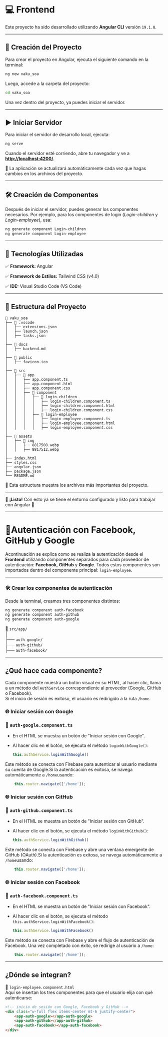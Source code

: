 #  💻  Frontend

Este proyecto ha sido desarrollado utilizando **Angular CLI** versión `19.1.8`.

---

## 📌 Creación del Proyecto

Para crear el proyecto en Angular, ejecuta el siguiente comando en la terminal:

```sh
ng new vaku_soa
```

Luego, accede a la carpeta del proyecto:

```sh
cd vaku_soa
```

Una vez dentro del proyecto, ya puedes iniciar el servidor.

---

## ▶️ Iniciar Servidor

Para iniciar el servidor de desarrollo local, ejecuta:

```sh
ng serve
```

Cuando el servidor esté corriendo, abre tu navegador y ve a **[http://localhost:4200/](http://localhost:4200/)**. 

📌 La aplicación se actualizará automáticamente cada vez que hagas cambios en los archivos del proyecto.

---

## 🛠️ Creación de Componentes

Después de iniciar el servidor, puedes generar los componentes necesarios. Por ejemplo, para los componentes de login (*Login-children* y *Login-employee*), usa:

```sh
ng generate component Login-children
ng generate component Login-employee
```

---

## 📌 Tecnologías Utilizadas

✅ **Framework:** Angular

✅ **Framework de Estilos:** Tailwind CSS (v4.0)

✅ **IDE:** Visual Studio Code (VS Code)

---

## 📂 Estructura del Proyecto

```
📁 vaku_soa
├── 📁 .vscode
│   ├── extensions.json
│   ├── launch.json
│   ├── tasks.json
│
├── 📁 docs
│   ├── backend.md
│
├── 📁 public
│   ├── favicon.ico
│
├── 📁 src
│   ├── 📁 app
│   │   ├── app.component.ts
│   │   ├── app.component.html
│   │   ├── app.component.css
│   │   ├── 📁 component
│   │   │   ├── 📁 login-children
│   │   │   │   ├── login-children.component.ts
│   │   │   │   ├── login-children.component.html
│   │   │   │   ├── login-children.component.css
│   │   │   ├── 📁 login-employee
│   │   │   │   ├── login-employee.component.ts
│   │   │   │   ├── login-employee.component.html
│   │   │   │   ├── login-employee.component.css
│
├── 📁 assets
│   ├── 📁 img
│   │   ├── 8817508.webp
│   │   ├── 8817512.webp
│
├── index.html
├── styles.css
├── angular.json
├── package.json
└── README.md
```

📌 Esta estructura muestra los archivos más importantes del proyecto.

---

📢 **¡Listo!** Con esto ya se tiene el entorno configurado y listo para trabajar con Angular 🚀

---
#  🔐Autenticación con Facebook, GitHub y Google

Acontinuación se explica como se realiza la autenticación desde el **Frontend** utilizando componentes separados para cada proveedor de autenticación: **Facebook**, **GitHub** y **Google**. Todos estos componentes son importados dentro del componente principal: `login-employee`.

---

### 🛠️ Crear los componentes de autenticación

Desde la terminal, creamos tres componentes distintos:

```bash
ng generate component auth-facebook
ng generate component auth-github
ng generate component auth-google

```
📁 `src/app/`  
│  
├── `auth-google/`  
├── `auth-github/`  
├── `auth-facebook/` 

---

## ¿Qué hace cada componente?

Cada componente muestra un botón visual en su HTML, al hacer clic, llama a un método del `AuthService` correspondiente al proveedor (Google, GitHub o Facebook).  
Si el inicio de sesión es exitoso, el usuario es redirigido a la ruta `/home`.

### 🌐 Iniciar sesión con Google

### 🔹 `auth-google.component.ts`


- En el HTML se muestra un botón de "Iniciar sesión con Google".
- Al hacer clic en el botón, se ejecuta el método `loginWithGoogle()`:

  ```ts
  this.authService.loginWithGoogle()
  ```

Este método se conecta con Firebase para autenticar al usuario mediante su cuenta de Google.Si la autenticación es exitosa, se navega automáticamente a `/home`usando:

```ts
    this.router.navigate(['/home']);
```

### 🌐 Iniciar sesión con GitHub

### 🔹 `auth-github.component.ts`

- En el HTML se muestra un botón de "Iniciar sesión con GitHub".
- Al hacer clic en el botón, se ejecuta el método `loginWithGithub()`:

  ```ts
  this.authService.loginWithGithub()
  ```

Este método se conecta con Firebase y abre una ventana emergente de GitHub (OAuth).Si la autenticación es exitosa, se navega automáticamente a `/home`usando:

```ts
    this.router.navigate(['/home']);
```

### 🌐 Iniciar sesión con Facebook

### 🔹 `auth-facebook.component.ts`

- En el HTML se muestra un botón de "Iniciar sesión con Facebook".
- Al hacer clic en el botón, se ejecuta el método `this.authService.loginWithFacebook()`:

  ```ts
  this.authService.loginWithFacebook()
  ```

Este método se conecta con Firebase y abre el flujo de autenticación de Facebook.
Una vez completado con éxito, se redirige al usuario a `/home`:

```ts
    this.router.navigate(['/home']);
```

---

## ¿Dónde se integran?

📄 `login-employee.component.html`  
Aquí se insertan los tres componentes para que el usuario elija con qué autenticarse:

```html
<!-- inicio de sesión con Google, Facebook y GitHub -->
<div class="w-full flex items-center mt-6 justify-center">
    <app-auth-google></app-auth-google>
    <app-auth-github></app-auth-github>
    <app-auth-facebook></app-auth-facebook>
</div>

